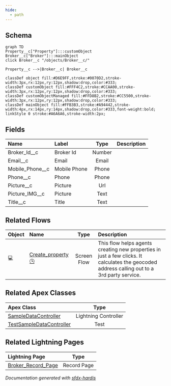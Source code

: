 ```yaml
---
hide:
  - path
---
```



## Schema

```mermaid
graph TD
Property__c["Property"]:::customObject
Broker__c["Broker"]:::mainObject
click Broker__c "/objects/Broker__c/"

Property__c -->|Broker__c| Broker__c

classDef object fill:#D6E9FF,stroke:#0070D2,stroke-width:3px,rx:12px,ry:12px,shadow:drop,color:#333;
classDef customObject fill:#FFF4C2,stroke:#CCAA00,stroke-width:3px,rx:12px,ry:12px,shadow:drop,color:#333;
classDef customObjectManaged fill:#FFD8B2,stroke:#CC5500,stroke-width:3px,rx:12px,ry:12px,shadow:drop,color:#333;
classDef mainObject fill:#FFB3B3,stroke:#A94442,stroke-width:4px,rx:14px,ry:14px,shadow:drop,color:#333,font-weight:bold;
linkStyle 0 stroke:#A6A6A6,stroke-width:2px;

```


<!-- Object description -->

## Fields

| Name      | Label | Type | Description |
| :-------- | :---- | :--: | :---------- | 
| Broker_Id__c | Broker Id | Number | <!-- --> |
| Email__c | Email | Email | <!-- --> |
| Mobile_Phone__c | Mobile Phone | Phone | <!-- --> |
| Phone__c | Phone | Phone | <!-- --> |
| Picture__c | Picture | Url | <!-- --> |
| Picture_IMG__c | Picture | Text | <!-- --> |
| Title__c | Title | Text | <!-- --> |


## Related Flows

| Object | Name      | Type | Description |
| :----  | :-------- | :--: | :---------- | 
| 💻 | [Create_property](../flows/Create_property.md) [🕒](../flows/Create_property-history.md) |  Screen Flow | This flow helps agents creating new properties in just a few clicks. It calculates the geocoded address calling out to a 3rd party service. |


## Related Apex Classes

| Apex Class | Type |
| :----      | :--: | 
| [SampleDataController](../apex/SampleDataController.md) | Lightning Controller |
| [TestSampleDataController](../apex/TestSampleDataController.md) | Test |


## Related Lightning Pages

| Lightning Page | Type |
| :----      | :--: | 
| [Broker_Record_Page](../pages/Broker_Record_Page.md) |  Record Page |


_Documentation generated with [sfdx-hardis](https://sfdx-hardis.cloudity.com)_
